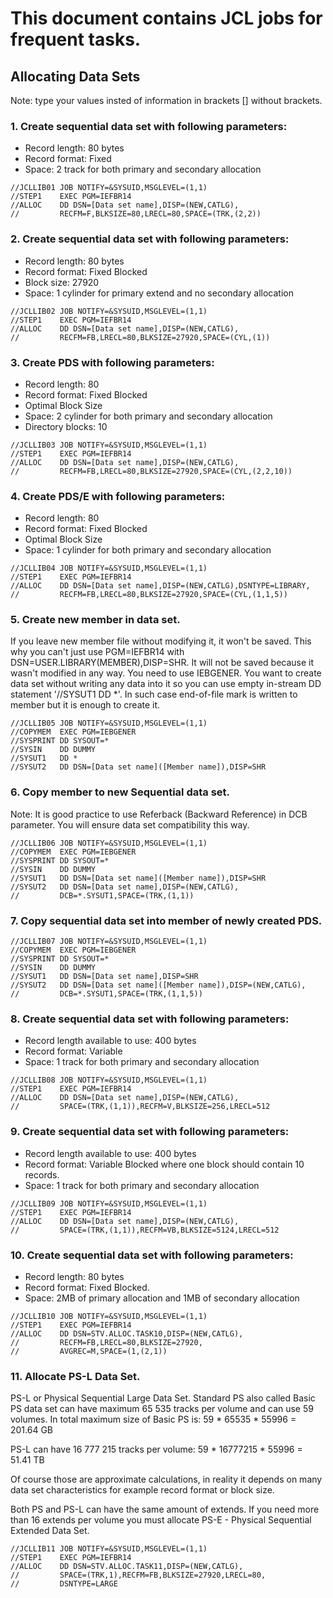 # This document contains JCL jobs for frequent tasks.

## Allocating Data Sets

Note: type your values insted of information in brackets [] without brackets.

### 1. Create sequential data set with following parameters:
- Record length: 80 bytes
- Record format: Fixed
- Space: 2 track for both primary and secondary allocation

```
//JCLLIB01 JOB NOTIFY=&SYSUID,MSGLEVEL=(1,1)                  
//STEP1    EXEC PGM=IEFBR14                                   
//ALLOC    DD DSN=[Data set name],DISP=(NEW,CATLG),        
//         RECFM=F,BLKSIZE=80,LRECL=80,SPACE=(TRK,(2,2))
```

### 2. Create sequential data set with following parameters:
- Record length: 80 bytes
- Record format: Fixed Blocked
- Block size: 27920
- Space: 1 cylinder for primary extend and no secondary allocation

```
//JCLLIB02 JOB NOTIFY=&SYSUID,MSGLEVEL=(1,1)                  
//STEP1    EXEC PGM=IEFBR14                                   
//ALLOC    DD DSN=[Data set name],DISP=(NEW,CATLG),        
//         RECFM=FB,LRECL=80,BLKSIZE=27920,SPACE=(CYL,(1))
```

### 3. Create PDS with following parameters:
- Record length: 80
- Record format: Fixed Blocked
- Optimal Block Size
- Space: 2 cylinder for both primary and secondary allocation
- Directory blocks: 10

```
//JCLLIB03 JOB NOTIFY=&SYSUID,MSGLEVEL=(1,1)                   
//STEP1    EXEC PGM=IEFBR14                                    
//ALLOC    DD DSN=[Data set name],DISP=(NEW,CATLG),            
//         RECFM=FB,LRECL=80,BLKSIZE=27920,SPACE=(CYL,(2,2,10))
```

### 4. Create PDS/E with following parameters:
- Record length: 80
- Record format: Fixed Blocked
- Optimal Block Size
- Space: 1 cylinder for both primary and secondary allocation

```
//JCLLIB04 JOB NOTIFY=&SYSUID,MSGLEVEL=(1,1)                         
//STEP1    EXEC PGM=IEFBR14                                          
//ALLOC    DD DSN=[Data set name],DISP=(NEW,CATLG),DSNTYPE=LIBRARY,  
//         RECFM=FB,LRECL=80,BLKSIZE=27920,SPACE=(CYL,(1,1,5))        
```

### 5. Create new member in data set.

If you leave new member file without modifying it, it won't be saved.
This why you can't just use PGM=IEFBR14 with DSN=USER.LIBRARY(MEMBER),DISP=SHR. It will not be saved because it wasn't modified in any way.
You need to use IEBGENER. You want to create data set without writing any data into it so you can use empty in-stream DD statement '//SYSUT1 DD *'. In such case end-of-file mark is written to member but it is enough to create it.

```
//JCLLIB05 JOB NOTIFY=&SYSUID,MSGLEVEL=(1,1)       
//COPYMEM  EXEC PGM=IEBGENER                       
//SYSPRINT DD SYSOUT=*                             
//SYSIN    DD DUMMY                                
//SYSUT1   DD *                                    
//SYSUT2   DD DSN=[Data set name]([Member name]),DISP=SHR
```

### 6. Copy member to new Sequential data set.

Note: It is good practice to use Referback (Backward Reference) in DCB parameter. You will ensure data set compatibility this way.

```
//JCLLIB06 JOB NOTIFY=&SYSUID,MSGLEVEL=(1,1)         
//COPYMEM  EXEC PGM=IEBGENER                         
//SYSPRINT DD SYSOUT=*                               
//SYSIN    DD DUMMY                                  
//SYSUT1   DD DSN=[Data set name]([Member name]),DISP=SHR    
//SYSUT2   DD DSN=[Data set name],DISP=(NEW,CATLG),  
//         DCB=*.SYSUT1,SPACE=(TRK,(1,1))            
```

### 7. Copy sequential data set into member of newly created PDS.

```
//JCLLIB07 JOB NOTIFY=&SYSUID,MSGLEVEL=(1,1)                  
//COPYMEM  EXEC PGM=IEBGENER                                  
//SYSPRINT DD SYSOUT=*                                        
//SYSIN    DD DUMMY                                           
//SYSUT1   DD DSN=[Data set name],DISP=SHR                    
//SYSUT2   DD DSN=[Data set name]([Member name]),DISP=(NEW,CATLG),     
//         DCB=*.SYSUT1,SPACE=(TRK,(1,1,5))                   
```

### 8. Create sequential data set with following parameters:
- Record length available to use: 400 bytes
- Record format: Variable
- Space: 1 track for both primary and secondary allocation

```
//JCLLIB08 JOB NOTIFY=&SYSUID,MSGLEVEL=(1,1)                
//STEP1    EXEC PGM=IEFBR14                                 
//ALLOC    DD DSN=[Data set name],DISP=(NEW,CATLG),         
//         SPACE=(TRK,(1,1)),RECFM=V,BLKSIZE=256,LRECL=512  
```

### 9. Create sequential data set with following parameters:
- Record length available to use: 400 bytes
- Record format: Variable Blocked where one block should contain 10 records.
- Space: 1 track for both primary and secondary allocation

```
//JCLLIB09 JOB NOTIFY=&SYSUID,MSGLEVEL=(1,1)                  
//STEP1    EXEC PGM=IEFBR14                                   
//ALLOC    DD DSN=[Data set name],DISP=(NEW,CATLG),           
//         SPACE=(TRK,(1,1)),RECFM=VB,BLKSIZE=5124,LRECL=512   
```

### 10. Create sequential data set with following parameters:
- Record length: 80 bytes
- Record format: Fixed Blocked.
- Space: 2MB of primary allocation and 1MB of secondary allocation

```
//JCLLIB10 JOB NOTIFY=&SYSUID,MSGLEVEL=(1,1)          
//STEP1    EXEC PGM=IEFBR14                           
//ALLOC    DD DSN=STV.ALLOC.TASK10,DISP=(NEW,CATLG),  
//         RECFM=FB,LRECL=80,BLKSIZE=27920,           
//         AVGREC=M,SPACE=(1,(2,1))                   
```

### 11. Allocate PS-L Data Set.

PS-L or Physical Sequential Large Data Set.
Standard PS also called Basic PS data set can have maximum 65 535 tracks per volume and can use 59 volumes. In total maximum size of Basic PS is:
59 * 65535 * 55996 = 201.64 GB

PS-L can have 16 777 215 tracks per volume:
59 * 16777215 * 55996 = 51.41 TB

Of course those are approximate calculations, in reality it depends on many data set characteristics for example record format or block size.

Both PS and PS-L can have the same amount of extends. If you need more than 16 extends per volume you must allocate PS-E - Physical Sequential Extended Data Set.

```
//JCLLIB11 JOB NOTIFY=&SYSUID,MSGLEVEL=(1,1)                
//STEP1    EXEC PGM=IEFBR14                                 
//ALLOC    DD DSN=STV.ALLOC.TASK11,DISP=(NEW,CATLG),        
//         SPACE=(TRK,1),RECFM=FB,BLKSIZE=27920,LRECL=80,   
//         DSNTYPE=LARGE                                    
```